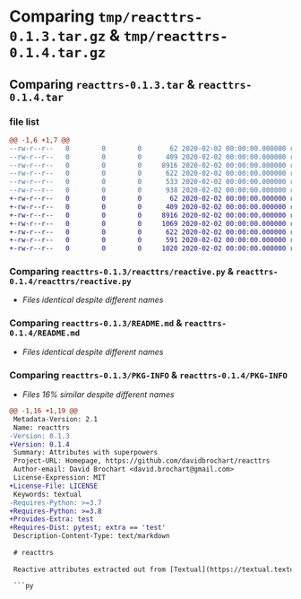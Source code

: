# Comparing `tmp/reacttrs-0.1.3.tar.gz` & `tmp/reacttrs-0.1.4.tar.gz`

## Comparing `reacttrs-0.1.3.tar` & `reacttrs-0.1.4.tar`

### file list

```diff
@@ -1,6 +1,7 @@
--rw-r--r--   0        0        0       62 2020-02-02 00:00:00.000000 reacttrs-0.1.3/reacttrs/__init__.py
--rw-r--r--   0        0        0      409 2020-02-02 00:00:00.000000 reacttrs-0.1.3/reacttrs/_callback.py
--rw-r--r--   0        0        0     8916 2020-02-02 00:00:00.000000 reacttrs-0.1.3/reacttrs/reactive.py
--rw-r--r--   0        0        0      622 2020-02-02 00:00:00.000000 reacttrs-0.1.3/README.md
--rw-r--r--   0        0        0      533 2020-02-02 00:00:00.000000 reacttrs-0.1.3/pyproject.toml
--rw-r--r--   0        0        0      938 2020-02-02 00:00:00.000000 reacttrs-0.1.3/PKG-INFO
+-rw-r--r--   0        0        0       62 2020-02-02 00:00:00.000000 reacttrs-0.1.4/reacttrs/__init__.py
+-rw-r--r--   0        0        0      409 2020-02-02 00:00:00.000000 reacttrs-0.1.4/reacttrs/_callback.py
+-rw-r--r--   0        0        0     8916 2020-02-02 00:00:00.000000 reacttrs-0.1.4/reacttrs/reactive.py
+-rw-r--r--   0        0        0     1069 2020-02-02 00:00:00.000000 reacttrs-0.1.4/LICENSE
+-rw-r--r--   0        0        0      622 2020-02-02 00:00:00.000000 reacttrs-0.1.4/README.md
+-rw-r--r--   0        0        0      591 2020-02-02 00:00:00.000000 reacttrs-0.1.4/pyproject.toml
+-rw-r--r--   0        0        0     1020 2020-02-02 00:00:00.000000 reacttrs-0.1.4/PKG-INFO
```

### Comparing `reacttrs-0.1.3/reacttrs/reactive.py` & `reacttrs-0.1.4/reacttrs/reactive.py`

 * *Files identical despite different names*

### Comparing `reacttrs-0.1.3/README.md` & `reacttrs-0.1.4/README.md`

 * *Files identical despite different names*

### Comparing `reacttrs-0.1.3/PKG-INFO` & `reacttrs-0.1.4/PKG-INFO`

 * *Files 16% similar despite different names*

```diff
@@ -1,16 +1,19 @@
 Metadata-Version: 2.1
 Name: reacttrs
-Version: 0.1.3
+Version: 0.1.4
 Summary: Attributes with superpowers
 Project-URL: Homepage, https://github.com/davidbrochart/reacttrs
 Author-email: David Brochart <david.brochart@gmail.com>
 License-Expression: MIT
+License-File: LICENSE
 Keywords: textual
-Requires-Python: >=3.7
+Requires-Python: >=3.8
+Provides-Extra: test
+Requires-Dist: pytest; extra == 'test'
 Description-Content-Type: text/markdown
 
 # reacttrs
 
 Reactive attributes extracted out from [Textual](https://textual.textualize.io/guide/reactivity).
 
 ```py
```

